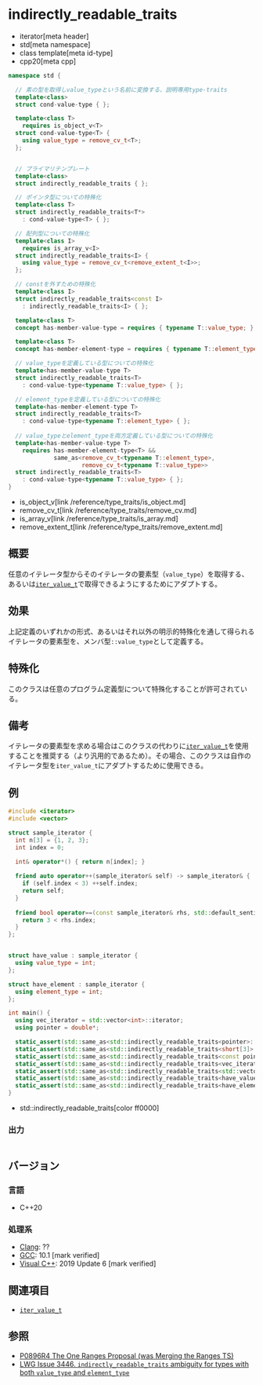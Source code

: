 # indirectly_readable_traits
* iterator[meta header]
* std[meta namespace]
* class template[meta id-type]
* cpp20[meta cpp]

```cpp
namespace std {

  // 素の型を取得しvalue_typeという名前に変換する、説明専用type-traits
  template<class>
  struct cond-value-type { };

  template<class T>
    requires is_object_v<T>
  struct cond-value-type<T> {
    using value_type = remove_cv_t<T>;
  };


  // プライマリテンプレート
  template<class>
  struct indirectly_readable_traits { };

  // ポインタ型についての特殊化
  template<class T>
  struct indirectly_readable_traits<T*>
    : cond-value-type<T> { };

  // 配列型についての特殊化
  template<class I>
    requires is_array_v<I>
  struct indirectly_readable_traits<I> {
    using value_type = remove_cv_t<remove_extent_t<I>>;
  };

  // constを外すための特殊化
  template<class I>
  struct indirectly_readable_traits<const I>
    : indirectly_readable_traits<I> { };

  template<class T>
  concept has-member-value-type = requires { typename T::value_type; };     // 説明専用

  template<class T>
  concept has-member-element-type = requires { typename T::element_type; }; // 説明専用

  // value_typeを定義している型についての特殊化
  template<has-member-value-type T>
  struct indirectly_readable_traits<T>
    : cond-value-type<typename T::value_type> { };

  // element_typeを定義している型についての特殊化
  template<has-member-element-type T>
  struct indirectly_readable_traits<T>
    : cond-value-type<typename T::element_type> { };
  
  // value_typeとelement_typeを両方定義している型についての特殊化
  template<has-member-value-type T>
    requires has-member-element-type<T> &&
             same_as<remove_cv_t<typename T::element_type>, 
                     remove_cv_t<typename T::value_type>>
  struct indirectly_readable_traits<T>
    : cond-value-type<typename T::value_type> { };
}
```
* is_object_v[link /reference/type_traits/is_object.md]
* remove_cv_t[link /reference/type_traits/remove_cv.md]
* is_array_v[link /reference/type_traits/is_array.md]
* remove_extent_t[link /reference/type_traits/remove_extent.md]

## 概要

任意のイテレータ型からそのイテレータの要素型（`value_type`）を取得する、あるいは[`iter_value_t`](iter_value_t.md)で取得できるようにするためにアダプトする。

## 効果

上記定義のいずれかの形式、あるいはそれ以外の明示的特殊化を通して得られるイテレータの要素型を、メンバ型`::value_type`として定義する。

## 特殊化

このクラスは任意のプログラム定義型について特殊化することが許可されている。

## 備考

イテレータの要素型を求める場合はこのクラスの代わりに[`iter_value_t`](iter_value_t.md)を使用することを推奨する（より汎用的であるため）。その場合、このクラスは自作のイテレータ型を`iter_value_t`にアダプトするために使用できる。

## 例
```cpp example
#include <iterator>
#include <vector>

struct sample_iterator {
  int n[3] = {1, 2, 3};
  int index = 0;
  
  int& operator*() { return n[index]; }

  friend auto operator++(sample_iterator& self) -> sample_iterator& {
    if (self.index < 3) ++self.index;
    return self;
  }
  
  friend bool operator==(const sample_iterator& rhs, std::default_sentinel_t) {
    return 3 < rhs.index;
  }
};


struct have_value : sample_iterator {
  using value_type = int;
};

struct have_element : sample_iterator {
  using element_type = int;
};

int main() {
  using vec_iterator = std::vector<int>::iterator;
  using pointer = double*;

  static_assert(std::same_as<std::indirectly_readable_traits<pointer>::value_type         , double>);
  static_assert(std::same_as<std::indirectly_readable_traits<short[3]>::value_type        , short>);
  static_assert(std::same_as<std::indirectly_readable_traits<const pointer>::value_type   , double>);
  static_assert(std::same_as<std::indirectly_readable_traits<vec_iterator>::value_type    , int>);
  static_assert(std::same_as<std::indirectly_readable_traits<std::vector<int>>::value_type, int>);
  static_assert(std::same_as<std::indirectly_readable_traits<have_value>::value_type      , int>);
  static_assert(std::same_as<std::indirectly_readable_traits<have_element>::value_type    , int>);
}
```
* std::indirectly_readable_traits[color ff0000]

### 出力
```
```

## バージョン
### 言語
- C++20

### 処理系
- [Clang](/implementation.md#clang): ??
- [GCC](/implementation.md#gcc): 10.1 [mark verified]
- [Visual C++](/implementation.md#visual_cpp): 2019 Update 6 [mark verified]

## 関連項目

- [`iter_value_t`](iter_value_t.md)

## 参照

- [P0896R4 The One Ranges Proposal (was Merging the Ranges TS)](http://www.open-std.org/jtc1/sc22/wg21/docs/papers/2018/p0896r4.pdf)
- [LWG Issue 3446. `indirectly_readable_traits` ambiguity for types with both `value_type` and `element_type`](https://cplusplus.github.io/LWG/issue3446)
